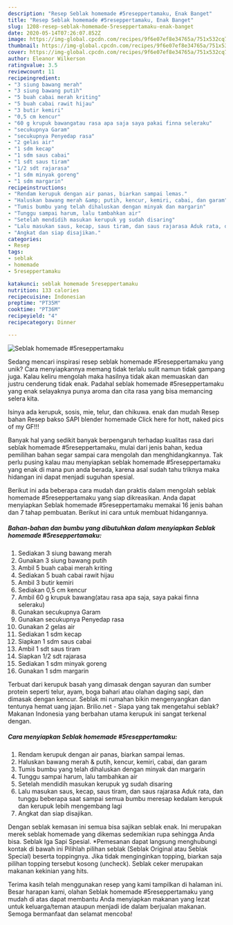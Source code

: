 ```yaml
---
description: "Resep Seblak homemade #5reseppertamaku, Enak Banget"
title: "Resep Seblak homemade #5reseppertamaku, Enak Banget"
slug: 1208-resep-seblak-homemade-5reseppertamaku-enak-banget
date: 2020-05-14T07:26:07.852Z
image: https://img-global.cpcdn.com/recipes/9f6e07ef8e34765a/751x532cq70/seblak-homemade-5reseppertamaku-foto-resep-utama.jpg
thumbnail: https://img-global.cpcdn.com/recipes/9f6e07ef8e34765a/751x532cq70/seblak-homemade-5reseppertamaku-foto-resep-utama.jpg
cover: https://img-global.cpcdn.com/recipes/9f6e07ef8e34765a/751x532cq70/seblak-homemade-5reseppertamaku-foto-resep-utama.jpg
author: Eleanor Wilkerson
ratingvalue: 3.5
reviewcount: 11
recipeingredient:
- "3 siung bawang merah"
- "3 siung bawang putih"
- "5 buah cabai merah kriting"
- "5 buah cabai rawit hijau"
- "3 butir kemiri"
- "0,5 cm kencur"
- "60 g krupuk bawangatau rasa apa saja saya pakai finna seleraku"
- "secukupnya Garam"
- "secukupnya Penyedap rasa"
- "2 gelas air"
- "1 sdm kecap"
- "1 sdm saus cabai"
- "1 sdt saus tiram"
- "1/2 sdt rajarasa"
- "1 sdm minyak goreng"
- "1 sdm margarin"
recipeinstructions:
- "Rendam kerupuk dengan air panas, biarkan sampai lemas."
- "Haluskan bawang merah &amp; putih, kencur, kemiri, cabai, dan garam"
- "Tumis bumbu yang telah dihaluskan dengan minyak dan margarin"
- "Tunggu sampai harum, lalu tambahkan air"
- "Setelah mendidih masukan kerupuk yg sudah disaring"
- "Lalu masukan saus, kecap, saus tiram, dan saus rajarasa Aduk rata, dan tunggu beberapa saat sampai semua bumbu meresap kedalam kerupuk dan kerupuk lebih mengembang lagi"
- "Angkat dan siap disajikan."
categories:
- Resep
tags:
- seblak
- homemade
- 5reseppertamaku

katakunci: seblak homemade 5reseppertamaku 
nutrition: 133 calories
recipecuisine: Indonesian
preptime: "PT35M"
cooktime: "PT36M"
recipeyield: "4"
recipecategory: Dinner

---
```



![Seblak homemade #5reseppertamaku](https://img-global.cpcdn.com/recipes/9f6e07ef8e34765a/751x532cq70/seblak-homemade-5reseppertamaku-foto-resep-utama.jpg)

Sedang mencari inspirasi resep seblak homemade #5reseppertamaku yang unik? Cara menyiapkannya memang tidak terlalu sulit namun tidak gampang juga. Kalau keliru mengolah maka hasilnya tidak akan memuaskan dan justru cenderung tidak enak. Padahal seblak homemade #5reseppertamaku yang enak selayaknya punya aroma dan cita rasa yang bisa memancing selera kita.

Isinya ada kerupuk, sosis, mie, telur, dan chikuwa. enak dan mudah Resep bahan Resep bakso SAPI blender homemade Click here for hott, naked pics of my GF!!!

Banyak hal yang sedikit banyak berpengaruh terhadap kualitas rasa dari seblak homemade #5reseppertamaku, mulai dari jenis bahan, kedua pemilihan bahan segar sampai cara mengolah dan menghidangkannya. Tak perlu pusing kalau mau menyiapkan seblak homemade #5reseppertamaku yang enak di mana pun anda berada, karena asal sudah tahu triknya maka hidangan ini dapat menjadi suguhan spesial.


Berikut ini ada beberapa cara mudah dan praktis dalam mengolah seblak homemade #5reseppertamaku yang siap dikreasikan. Anda dapat menyiapkan Seblak homemade #5reseppertamaku memakai 16 jenis bahan dan 7 tahap pembuatan. Berikut ini cara untuk membuat hidangannya.

<!--inarticleads1-->

##### Bahan-bahan dan bumbu yang dibutuhkan dalam menyiapkan Seblak homemade #5reseppertamaku:

1. Sediakan 3 siung bawang merah
1. Gunakan 3 siung bawang putih
1. Ambil 5 buah cabai merah kriting
1. Sediakan 5 buah cabai rawit hijau
1. Ambil 3 butir kemiri
1. Sediakan 0,5 cm kencur
1. Ambil 60 g krupuk bawang(atau rasa apa saja, saya pakai finna seleraku)
1. Gunakan secukupnya Garam
1. Gunakan secukupnya Penyedap rasa
1. Gunakan 2 gelas air
1. Sediakan 1 sdm kecap
1. Siapkan 1 sdm saus cabai
1. Ambil 1 sdt saus tiram
1. Siapkan 1/2 sdt rajarasa
1. Sediakan 1 sdm minyak goreng
1. Gunakan 1 sdm margarin


Terbuat dari kerupuk basah yang dimasak dengan sayuran dan sumber protein seperti telur, ayam, boga bahari atau olahan daging sapi, dan dimasak dengan kencur. Seblak mi rumahan bikin mengenyangkan dan tentunya hemat uang jajan. Brilio.net - Siapa yang tak mengetahui seblak? Makanan Indonesia yang berbahan utama kerupuk ini sangat terkenal dengan. 

<!--inarticleads2-->

##### Cara menyiapkan Seblak homemade #5reseppertamaku:

1. Rendam kerupuk dengan air panas, biarkan sampai lemas.
1. Haluskan bawang merah &amp; putih, kencur, kemiri, cabai, dan garam
1. Tumis bumbu yang telah dihaluskan dengan minyak dan margarin
1. Tunggu sampai harum, lalu tambahkan air
1. Setelah mendidih masukan kerupuk yg sudah disaring
1. Lalu masukan saus, kecap, saus tiram, dan saus rajarasa Aduk rata, dan tunggu beberapa saat sampai semua bumbu meresap kedalam kerupuk dan kerupuk lebih mengembang lagi
1. Angkat dan siap disajikan.


Dengan seblak kemasan ini semua bisa sajikan seblak enak. Ini merupakan merek seblak homemade yang dikemas sedemikian rupa sehingga Anda bisa. Seblak Iga Sapi Spesial. *Pemesanan dapat langsung menghubungi kontak di bawah ini Pilihlah pilihan seblak (Seblak Original atau Seblak Special) beserta toppingnya. Jika tidak menginginkan topping, biarkan saja pilihan topping tersebut kosong (uncheck). Seblak ceker merupakan makanan kekinian yang hits. 

Terima kasih telah menggunakan resep yang kami tampilkan di halaman ini. Besar harapan kami, olahan Seblak homemade #5reseppertamaku yang mudah di atas dapat membantu Anda menyiapkan makanan yang lezat untuk keluarga/teman ataupun menjadi ide dalam berjualan makanan. Semoga bermanfaat dan selamat mencoba!
